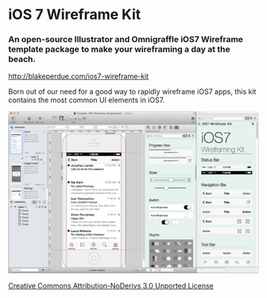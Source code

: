 iOS 7 Wireframe Kit
===================

### An open-source Illustrator and Omnigraffle iOS7 Wireframe template package to make your wireframing a day at the beach.

http://blakeperdue.com/ios7-wireframe-kit

Born out of our need for a good way to rapidly wireframe iOS7 apps, this kit contains the most common UI elements in iOS7.

<p align="center">
<img alt="iOS 7 Wireframe Kit Preview (Omnigraffle)" src="https://github.com/SidneyS/ios7-wireframe-kit/raw/master/iOS7-Wireframe-Kit-Example-Omnigraffle.png"/>
</p>

[Creative Commons Attribution-NoDerivs 3.0 Unported License](https://creativecommons.org/licenses/by-nd/3.0/)



